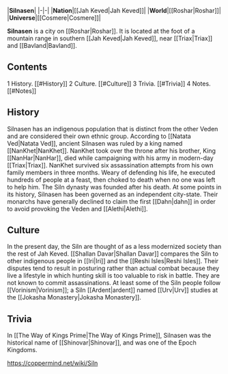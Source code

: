 |**Silnasen**|
|-|-|
|**Nation**|[[Jah Keved\|Jah Keved]]|
|**World**|[[Roshar\|Roshar]]|
|**Universe**|[[Cosmere\|Cosmere]]|

**Silnasen** is a city on [[Roshar\|Roshar]]. It is located at the foot of a mountain range in southern [[Jah Keved\|Jah Keved]], near [[Triax\|Triax]] and [[Bavland\|Bavland]].

## Contents

1 History. [[#History]] 
2 Culture. [[#Culture]] 
3 Trivia. [[#Trivia]] 
4 Notes. [[#Notes]] 


## History
Silnasen has an indigenous population that is distinct from the other Veden and are considered their own ethnic group.
According to [[Natata Ved\|Natata Ved]], ancient Silnasen was ruled by a king named [[NanKhet\|NanKhet]]. NanKhet took over the throne after his brother, King [[NanHar\|NanHar]], died while campaigning with his army in modern-day [[Triax\|Triax]]. NanKhet survived six assassination attempts from his own family members in three months. Weary of defending his life, he executed hundreds of people at a feast, then choked to death when no one was left to help him. The Siln dynasty was founded after his death.
At some points in its history, Silnasen has been governed as an independent city-state. Their monarchs have generally declined to claim the first [[Dahn\|dahn]] in order to avoid provoking the Veden and [[Alethi\|Alethi]].

## Culture
In the present day, the Siln are thought of as a less modernized society than the rest of Jah Keved. [[Shallan Davar\|Shallan Davar]] compares the Siln to other indigenous people in [[Iri\|Iri]] and the [[Reshi Isles\|Reshi Isles]]. Their disputes tend to result in posturing rather than actual combat because they live a lifestyle in which hunting skill is too valuable to risk in battle. They are not known to commit assassinations.
At least some of the Siln people follow [[Vorinism\|Vorinism]]; a Siln [[Ardent\|ardent]] named [[Urv\|Urv]] studies at the [[Jokasha Monastery\|Jokasha Monastery]].

## Trivia
In [[The Way of Kings Prime\|The Way of Kings Prime]], Silnasen was the historical name of [[Shinovar\|Shinovar]], and was one of the Epoch Kingdoms.


https://coppermind.net/wiki/Siln